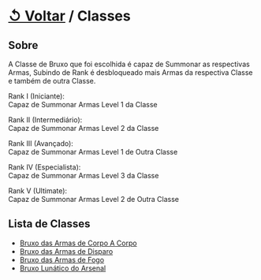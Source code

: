 # [↺ Voltar](../Player.md) / Classes

## Sobre

A Classe de Bruxo que foi escolhida é capaz de Summonar as respectivas Armas,
Subindo de Rank é desbloqueado mais Armas da respectiva Classe e também de outra Classe.

Rank I (Iniciante):  
Capaz de Summonar Armas Level 1 da Classe

Rank II (Intermediário):  
Capaz de Summonar Armas Level 2 da Classe

Rank III (Avançado):  
Capaz de Summonar Armas Level 1 de Outra Classe

Rank IV (Especialista):  
Capaz de Summonar Armas Level 3 da Classe

Rank V (Ultimate):  
Capaz de Summonar Armas Level 2 de Outra Classe

## Lista de Classes

- [Bruxo das Armas de Corpo A Corpo](./Classes/CC.md)  
- [Bruxo das Armas de Disparo](./Classes/CD.md)  
- [Bruxo das Armas de Fogo](./Classes/CF.md)  
- [Bruxo Lunático do Arsenal](./Classes/CLA.md)
